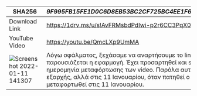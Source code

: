 

|SHA256| *9F995FB15FE1D0C6D8EB53BC2CF725BC4EE1F6F374467D8C4BA4D223A1BD4FF7*|
| --- | --- |
|Download Link| https://1drv.ms/u/s!AvFRMsbdPdIwi-p2r6CC3PqX0w3xrw?e=3591Np |
|YouTube Video| https://youtu.be/QmcLXp9UmMA |
|![Screenshot 2022-01-11 141307](https://user-images.githubusercontent.com/90507902/148940813-84af7376-0f8e-4548-a0fb-233f7d16daac.png)| Λόγω σφάλματος, ξεχάσαμε να αναρτήσουμε το link για το YouTube βίντεο, στο οποίο παρουσιάζεται η εφαρμογή. Έχει προσαρτηθεί και screenshot στο οποίο φαίνεται η ημερομηνία μεταφόρτωσης των video. Παρόλα αυτά, επειδή δεν είχε γίνε δημόσιο εξαρχής, αλλά στις 11 Ιανουαρίου, όταν πατηθεί ο σύνδεσμος φαίνεται πως έχει μεταφορτωθεί στις 11 Ιανουαρίου.
